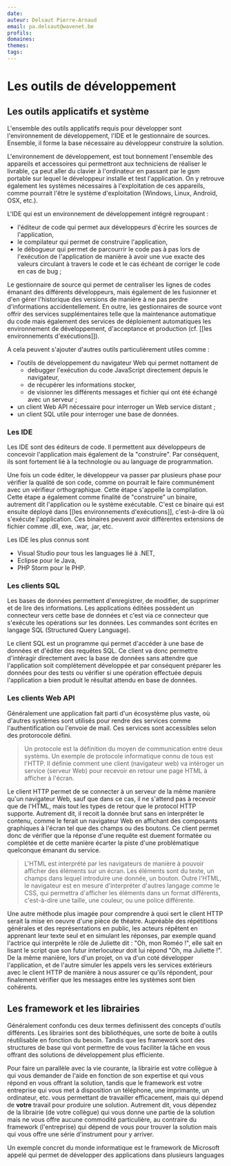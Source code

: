 ```yaml
---
date: 
auteur: Delsaut Pierre-Arnaud 
email: pa.delsaut@wavenet.be
profils:
domaines:
themes:
tags:
---
```

# Les outils de développement

## Les outils applicatifs et système

L'ensemble des outils applicatifs requis pour développer sont l'environnement de développement, l'IDE et le gestionnaire de sources. Ensemble, il forme la base nécessaire au développeur construire la solution.

L'environnement de développement, est tout bonnement l'ensemble des appareils et accessoires qui permettront aux techniciens de réaliser le livrable, ça peut aller du clavier à l'ordinateur en passant par le gsm portable sur lequel le développeur installe et test l'application. On y retrouve également les systèmes nécessaires à l'exploitation de ces appareils, comme pourrait l'être le système d'exploitation (Windows, Linux, Androïd, OSX, etc.).

L'IDE qui est un environnement de développement intégré regroupant :

- l'éditeur de code qui permet aux développeurs d'écrire les sources de l'application,
- le compilateur qui permet de construire l'application,
- le débogueur qui permet de parcourrir le code pas à pas lors de l'exécution de l'application de manière à avoir une vue exacte des valeurs circulant à travers le code et le cas échéant de corriger le code en cas de bug ;

Le gestionnaire de source qui permet de centraliser les lignes de codes émanant des différents développeurs, mais également de les fusionner et d'en gérer l'historique des versions de manière à ne pas perdre d'informations accidentellement. En outre, les gestionnaires de source vont offrir des services supplémentaires telle que la maintenance automatique du code mais également des services de déploiement automatiques les environnement de développement, d'acceptance et production (cf. [[les environnements d'exécutions]]).

A cela peuvent s'ajouter d'autres outils particulièrement utiles comme : 
- l'outils de développement du navigateur Web qui permet nottament de 
	- debugger l'exécution du code JavaScript directement depuis le navigateur,
	- de récupérer les informations stocker,
	- de visionner les différents messages et fichier qui ont été échangé avec un serveur ;
- un client Web API nécessaire pour interroger un Web service distant ;
- un client SQL utile pour interroger une base de données.

### Les IDE

Les IDE sont des éditeurs de code. ll permettent aux développeurs de concevoir l'application mais également de la "construire". Par conséquent, ils sont fortement lié à la technologie ou au language de programmation.

Une fois un code éditer, le développeur va passer par plusieurs phase pour vérifier la qualité de son code, comme on pourrait le faire communément avec un vérifieur orthographique. Cette étape s'appelle la compilation. Cette étape a également comme finalité de "construire" un binaire, autrement dit l'application ou le système exécutable. C'est ce binaire qui est ensuite déployé dans [[les environnements d'exécutions]], c'est-à-dire là où s'exécute l'application. Ces binaires peuvent avoir différentes extensions de fichier comme .dll, exe, .war, .jar, etc.

Les IDE les plus connus sont 
- Visual Studio pour tous les languages lié à .NET, 
- Eclipse pour le Java, 
- PHP Storm pour le PHP.  

### Les clients SQL

Les bases de données permettent d'enregistrer, de modifier, de supprimer et de lire des informations. Les applications éditées possèdent un connecteur vers cette base de données et c'est via ce connecteur que s'exécute les opérations sur les données. Les commandes sont écrites en langage SQL (Structured Query Language). 

Le client SQL est un programme qui permet d'accéder à une base de données et d'éditer des requêtes SQL. Ce client va donc permettre d'intéragir directement avec la base de données sans attendre que l'application soit complétement développée et par conséquent préparer les données pour des tests ou vérifier si une opération effectuée depuis l'application a bien produit le résultat attendu en base de données.

### Les clients Web API

Généralement une application fait parti d'un écosystème plus vaste, où d'autres systèmes sont utilisés pour rendre des services comme l'authentification ou l'envoie de mail. Ces services sont accessibles selon des protorocole défini. 

>Un protocole est la définition du moyen de communication entre deux systèms. Un exemple de protocole informatique connu de tous est l'HTTP. Il définie comment une client (navigateur web) va intéroger un service (serveur Web) pour recevoir en retour une page HTML à afficher à l'écran.

Le client HTTP permet de se connecter à un serveur de la même manière qu'un navigateur Web, sauf que dans ce cas, il ne s'attend pas à recevoir que de l'HTML, mais tout les types de retour que le protocol HTTP supporte. Autrement dit, il recoit la donnée brut sans en interpréter le contenu, comme le ferait un navigateur Web en affichant des composants graphiques à l'écran tel que des champs ou des boutons. Ce client permet donc de vérifier que la réponse d'une requête est duement formatée ou complétée et de cette manière écarter la piste d'une problématique quelconque émanant du service. 

>L'HTML est interprété par les navigateurs de manière à pouvoir afficher des éléments sur un écran. Les éléments sont du texte, un champs dans lequel introduire une donnée, un bouton. Outre l'HTML, le navigateur est en mesure d'interpréter d'autres langage comme le CSS, qui permettra d'afficher les éléments dans un format différents, c'est-à-dire une taille, une couleur, ou une police différente. 

Une autre méthode plus imagée pour comprendre à quoi sert le client HTTP serait la mise en oeuvre d'une pièce de théatre. Aupréable des répétitions générales et des représentations en public, les acteurs répêtent en apprenant leur texte seul et en simulant les réponses, par exemple quand l'actrice qui interprête le rôle de Juliette dit : "Oh, mon Roméo !", elle sait en lisant le script que son futur interlocuteur doit lui répond "Oh, ma Juliette !". De la même manière, lors d'un projet, on va d'un coté développer l'application, et de l'autre simuler les appels vers les services extérieurs avec le client HTTP de manière à nous assurer ce qu'ils répondent, pour finalement vérifier que les messages entre les systèmes sont bien cohérents.

## Les framework et les librairies

Généralement confondu ces deux termes definissent des concepts d'outils différents. Les librairies sont des bibliothéques, une sorte de boite à outils réutilisable en fonction du besoin. Tandis que les framework sont des structures de base qui vont permettre de vous faciliter la tâche en vous offrant des solutions de développement plus efficiente. 

Pour faire un parallèle avec la vie courante, la librairie est votre collègue à qui vous demander de l'aide en fonction de son expertise et qui vous répond en vous offrant la solution, tandis que le framework est votre entreprise qui vous met à disposition un téléphone, une imprimante, un ordinateur, etc. vous permettant de travailler efficacement, mais qui dépend de **votre** travail pour produire une solution. Autrement dit, vous dépendez de la librairie (de votre collègue) qui vous donne une partie de la solution mais ne vous offre aucune commodité particulière, au contraire du framework (l'entreprise) qui dépend de vous pour trouver la solution mais qui vous offre une série d'instrument pour y arriver.

Un exemple concret du monde informatique est le framework de Microsoft appelé  qui permet de développer des applications dans plusieurs languages
